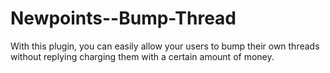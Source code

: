 Newpoints--Bump-Thread
======================

With this plugin, you can easily allow your users to bump their own threads without replying charging them with a certain amount of money.